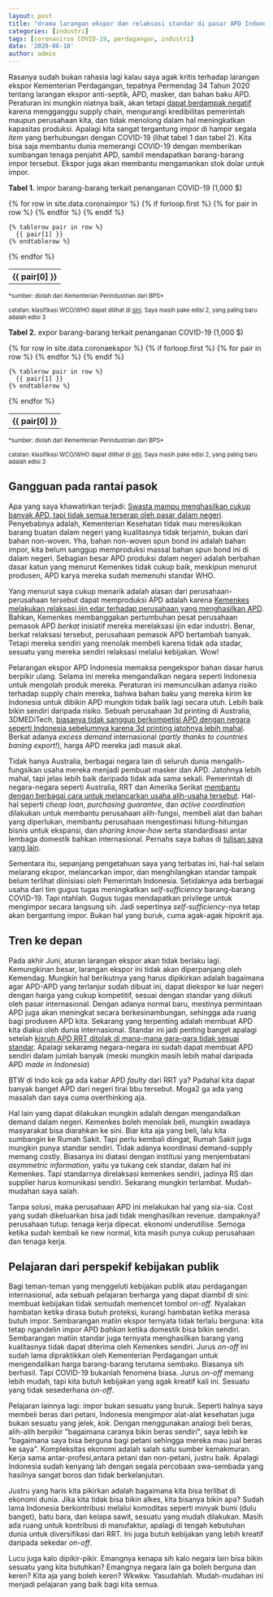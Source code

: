 ```yaml
---
layout: post
title: "drama larangan ekspor dan relaksasi standar di pasar APD Indonesia"
categories: [industri]
tags: [coronavirus COVID-19, perdagangan, industri]
date: '2020-06-10'
author: admin
---
```


Rasanya sudah bukan rahasia lagi kalau saya agak kritis terhadap larangan ekspor Kementerian Perdagangan, tepatnya Permendag 34 Tahun 2020 tentang larangan ekspor anti-septik, APD, masker, dan bahan baku APD. Peraturan ini mungkin niatnya baik, akan tetapi [dapat berdampak negatif](https://imedkrisna.github.io/covtrade/) karena mengganggu supply chain, mengurangi kredibilitas pemerintah maupun perusahaan kita, dan tidak menolong dalam hal meningkatkan kapasitas produksi. Apalagi kita sangat tergantung impor di hampir segala *item* yang berhubungan dengan COVID-19 (lihat tabel 1 dan tabel 2). Kita bisa saja membantu dunia memerangi COVID-19 dengan memberikan sumbangan tenaga penjahit APD, sambil mendapatkan barang-barang impor tersebut. Ekspor juga akan membantu mengamankan stok dolar untuk impor.

**Tabel 1.** impor barang-barang terkait penanganan COVID-19 (1,000 $)
<table>
  {% for row in site.data.coronaimpor %}
    {% if forloop.first %}
    <tr>
      {% for pair in row %}
        <th>{{ pair[0] }}</th>
      {% endfor %}
    </tr>
    {% endif %}

    {% tablerow pair in row %}
      {{ pair[1] }}
    {% endtablerow %}
  {% endfor %}
</table>
<span style="font-size:0.8em"> *sumber: diolah dari Kementerian Perindustrian dari BPS* </span>

<span style="font-size:0.8em">catatan: klasifikasi WCO/WHO dapat dilihat di [sini](http://www.wcoomd.org/en/media/newsroom/2020/june/new-edition-of-the-wco-who-hs-classification-list-for-covid-19-medical-supplies-now-available). Saya masih pake edisi 2, yang paling baru adalah edisi 3</span>

**Tabel 2.** expor barang-barang terkait penanganan COVID-19 (1,000 $)
<table>
  {% for row in site.data.coronaekspor %}
    {% if forloop.first %}
    <tr>
      {% for pair in row %}
        <th>{{ pair[0] }}</th>
      {% endfor %}
    </tr>
    {% endif %}

    {% tablerow pair in row %}
      {{ pair[1] }}
    {% endtablerow %}
  {% endfor %}
</table>
<span style="font-size:0.8em"> *sumber: diolah dari Kementerian Perindustrian dari BPS*</span>

<span style="font-size:0.8em">catatan: klasifikasi WCO/WHO dapat dilihat di [sini](http://www.wcoomd.org/en/media/newsroom/2020/june/new-edition-of-the-wco-who-hs-classification-list-for-covid-19-medical-supplies-now-available). Saya masih pake edisi 2, yang paling baru adalah edisi 3</span>

## Gangguan pada rantai pasok
Apa yang saya khawatirkan terjadi: [Swasta mampu menghasilkan cukup banyak APD, tapi tidak semua terserap oleh pasar dalam negeri](https://tirto.id/apd-lokal-melimpah-dan-kemenkes-enggan-menyerapnya-fETf). Penyebabnya adalah, Kementerian Kesehatan tidak mau meresikokan barang buatan dalam negeri yang kualitasnya tidak terjamin, bukan dari bahan non-woven. Yha, bahan non-woven spun bond ini adalah bahan impor, kita belum sanggup memproduksi massal bahan spun bond ini di dalam negeri. Sebagian besar APD produksi dalam negeri adalah berbahan dasar katun yang menurut Kemenkes tidak cukup baik, meskipun menurut produsen, APD karya mereka sudah memenuhi standar WHO.

Yang menurut saya cukup menarik adalah alasan dari perusahaan-perusahaan tersebut dapat memproduksi APD adalah karena [Kemenkes melakukan relaksasi ijin edar terhadap perusahaan yang menghasilkan APD](https://republika.co.id/berita/q8xdu7396/kemenkes-permudah-penerbitan-izin-edar-industri-produksi-apd). Bahkan, Kemenkes membanggakan pertumbuhan pesat perusahaan pemasok APD *berkat* inisiatif mereka merelaksasi ijin edar industri. Benar, berkat relaksasi tersebut, perusahaan pemasok APD bertambah banyak. Tetapi mereka sendiri yang menolak membeli karena tidak ada stadar, sesuatu yang mereka sendiri relaksasi melalui kebijakan. Wow!

Pelarangan ekspor APD Indonesia memaksa pengekspor bahan dasar harus berpikir ulang. Selama ini mereka mengandalkan negara seperti Indonesia untuk mengolah produk mereka. Peraturan ini memunculkan adanya risiko terhadap supply chain mereka, bahwa bahan baku yang mereka kirim ke Indonesia untuk dibikin APD mungkin tidak balik lagi secara utuh. Lebih baik bikin sendiri daripada risiko. Sebuah perusahaan 3d printing di Australia, 3DMEDiTech, [biasanya tidak sanggup berkompetisi APD dengan negara seperti Indonesia sebelumnya karena 3d printing jatohnya lebih mahal](https://www.abc.net.au/news/2020-04-14/inside-australias-race-to-prepare-for-the-worst-of-coronavirus/12140878?nw=0). Berkat adanya *excess demand* internasional (*partly thanks to countries baning export!*), harga APD mereka jadi masuk akal.

Tidak hanya Australia, berbagai negara lain di seluruh dunia mengalih-fungsikan usaha mereka menjadi pembuat masker dan APD. Jatohnya lebih mahal, tapi jelas lebih baik daripada tidak ada sama sekali. Pemerintah di negara-negara seperti Australia, RRT dan Amerika Serikat [membantu dengan berbagai cara untuk melancarkan usaha alih-usaha tersebut](https://www.vox.com/the-goods/2020/4/6/21207135/factories-face-masks-ventilators-hand-sanitizer-coronavirus-manufacturing). Hal-hal seperti *cheap loan*, *purchasing guarantee*, dan *active coordination* dilakukan untuk membantu perusahaan alih-fungsi, membeli alat dan bahan yang diperlukan, membantu perusahaan mengestimasi hitung-hitungan bisnis untuk ekspansi, dan *sharing know-how* serta standardisasi antar lembaga domestik bahkan internasional. Pernahs saya bahas di [tulisan saya yang lain](https://imedkrisna.github.io/covin/).

Sementara itu, sepanjang pengetahuan saya yang terbatas ini, hal-hal selain melarang ekspor, melancarkan impor, dan menghilangkan standar tampak belum terlihat diinisiasi oleh Pemerintah Indonesia. Setidaknya ada berbagai usaha dari tim gugus tugas meningkatkan *self-sufficiency* barang-barang COVID-19. Tapi ntahlah. Gugus tugas mendapatkan privilege untuk mengimpor secara langsung sih. Jadi sepertinya *self-sufficiency*-nya tetap akan bergantung impor. Bukan hal yang buruk, cuma agak-agak hipokrit aja.

## Tren ke depan
Pada akhir Juni, aturan larangan ekspor akan tidak berlaku lagi. Kemungkinan besar, larangan ekspor ini tidak akan diperpanjang oleh Kemendag. Mungkin hal berikutnya yang harus dipikirkan adalah bagaimana agar APD-APD yang terlanjur sudah dibuat ini, dapat diekspor ke luar negeri dengan harga yang cukup kompetitif, sesuai dengan standar yang diikuti oleh pasar internasional. Dengan adanya normal baru, mestinya permintaan APD juga akan meningkat secara berkesinambungan, sehingga ada ruang bagi produsen APD kita. Sekarang yang terpenting adalah membuat APD kita diakui oleh dunia internasional. Standar ini jadi penting banget apalagi setelah [kisruh APD RRT ditolak di mana-mana gara-gara tidak sesuai standar](https://www.google.com/url?sa=t&source=web&rct=j&url=http://amp.abc.net.au/article/12105110&ved=2ahUKEwjurv6UoffpAhXv7HMBHcPpCe0QFjAAegQIBhAC&usg=AOvVaw3ZmZyZLff4mhzRTol_vSm2&ampcf=1). Apalagi sekaramg negara-negara ini sudah dapat membuat APD sendiri dalam jumlah banyak (meski mungkin masih lebih mahal daripada APD *made in Indonesia*)

BTW di Indo kok ga ada kabar APD *faulty* dari RRT ya? Padahal kita dapat banyak banget APD dari negeri tirai bbu tersebut. Moga2 ga ada yang masalah dan saya cuma overthinking aja.

Hal lain yang dapat dilakukan mungkin adalah dengan mengandalkan demand dalam negeri. Kemenkes boleh menolak beli, mungkin swadaya masyarakat bisa diarahkan ke sini. Biar kita aja yang beli, lalu kita sumbangin ke Rumah Sakit. Tapi perlu kembali diingat, Rumah Sakit juga mungkin punya standar sendiri. Tidak adanya koordinasi demand-supply memang costly. Biasanya ini diatasi dengan institusi yang menjembatani *asymmetric information*, yaitu ya tukang cek standar, dalam hal ini Kemenkes. Tapi standarnya direlaksasi kemenkes sendiri, jadinya RS dan supplier harus komunikasi sendiri. Sekarang mungkin terlambat. Mudah-mudahan saya salah.

Tanpa solusi, maka perusahaan APD ini melakukan hal yang sia-sia. Cost yang sudah dikeluarkan bisa jadi tidak menghasilkan revenue. dampaknya? perusahaan tutup. tenaga kerja dipecat. ekonomi underutilise. Semoga ketika sudah kembali ke new normal, kita masih punya cukup perusahaan dan tenaga kerja.

## Pelajaran dari perspekif kebijakan publik
Bagi teman-teman yang menggeluti kebijakan publik atau perdagangan internasional, ada sebuah pelajaran berharga yang dapat diambil di sini: membuat kebijakan tidak semudah memencet tombol *on*-*off*. Nyalakan hambatan ketika dirasa butuh proteksi, kurangi hambatan ketika merasa butuh impor. Sembarangan matiin ekspor ternyata tidak terlalu berguna: kita tetap ngandelin impor APD *bahkan* ketika domestik bisa bikin sendiri. Sembarangan matiin standar juga ternyata menghasilkan barang yang kualitasnya tidak dapat diterima oleh Kemenkes sendiri. Jurus *on-off* ini sudah lama dipraktikkan oleh Kementerian Perdagangan untuk mengendalikan harga barang-barang terutama sembako. Biasanya sih berhasil. Tapi COVID-19 bukanlah fenomena biasa. Jurus *on-off* memang lebih mudah, tapi kita butuh kebijakan yang agak kreatif kali ini. Sesuatu yang tidak sesederhana *on-off*.

Pelajaran lainnya lagi: impor bukan sesuatu yang buruk. Seperti halnya saya membeli beras dari petani, Indonesia mengimpor alat-alat kesehatan juga bukan sesuatu yang jelek, *kok*. Dengan menggunakan analogi beli beras, alih-alih berpikir "bagaimana caranya bikin beras sendiri", saya lebih ke "bagaimana saya bisa berguna bagi petani sehingga mereka mau jual beras ke saya". Kompleksitas ekonomi adalah salah satu sumber kemakmuran. Kerja sama antar-profesi,antara petani dan non-petani, justru baik. Apalagi Indonesia sudah kenyang lah dengan segala percobaan swa-sembada yang hasilnya sangat boros dan tidak berkelanjutan.

Justru yang haris kita pikirkan adalah bagaimana kita bisa terlibat di ekonomi dunia. Jika kita tidak bisa bikin alkes, kita bisanya bikin apa? Sudah lama Indonesia berkontribusi melalui komoditas seperti minyak bumi (dulu banget), batu bara, dan kelapa sawit, sesuatu yang mudah dilakukan. Masih ada ruang untuk kontribusi di manufaktur, apalagi di tengah kebutuhan dunia untuk diversifikasi dari RRT. Ini juga butuh kebijakan yang lebih kreatif daripada sekedar *on-off*.

Lucu juga kalo dipikir-pikir. Emangnya kenapa sih kalo negara lain bisa bikin sesuatu yang kita butuhkan? Emangnya negara lain ga boleh berguna dan keren? Kita aja yang boleh keren? Wkwkw. Yasudahlah. Mudah-mudahan ini menjadi pelajaran yang baik bagi kita semua.